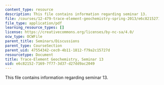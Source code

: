 ```yaml
---
content_type: resource
description: This file contains information regarding seminar 13.
file: /courses/12-479-trace-element-geochemistry-spring-2013/e6c8215271697f773d37d27dd9ac2049_MIT12_479S13_Seminar13.pdf
file_type: application/pdf
learning_resource_types: []
license: https://creativecommons.org/licenses/by-nc-sa/4.0/
ocw_type: OCWFile
parent_title: Seminars/Discussions
parent_type: CourseSection
parent_uid: 47554342-cec0-4b11-1812-f79a2c15727d
resourcetype: Document
title: Trace-Element Geochemistry, Seminar 13
uid: e6c82152-7169-7f77-3d37-d27dd9ac2049
---
```

This file contains information regarding seminar 13.